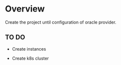 # Overview

Create the project until configuration of oracle provider.

## TO DO

- Create instances

- Create k8s cluster
